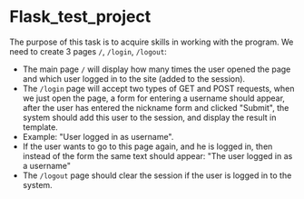 # Flask_test_project

The purpose of this task is to acquire skills in working with the program.
We need to create 3 pages `/`, `/login`, `/logout`:
- The main page `/` will display how many times the user opened the page and 
  which user logged in to the site (added to the session).
- The `/login` page will accept two types of GET and POST requests, 
  when we just open the page, a form for entering a username should appear, 
  after the user has entered the nickname form and clicked "Submit", 
  the system should add this user to the session, 
  and display the result in template.
- Example: "User logged in as username".
- If the user wants to go to this page again, and he is logged in, 
  then instead of the form the same text should appear: 
  "The user logged in as a username"
- The `/logout` page should clear the session if the user is logged in to the
  system.